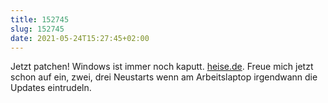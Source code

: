 ```yaml
---
title: 152745
slug: 152745
date: 2021-05-24T15:27:45+02:00
---
```


Jetzt patchen! Windows ist immer noch kaputt. [heise.de](https://www.heise.de/news/Jetzt-patchen-Kritische-Windows-Luecke-betrifft-mehr-Systeme-als-gedacht-6052749.html). Freue mich jetzt schon auf ein, zwei, drei Neustarts wenn am Arbeitslaptop irgendwann die Updates eintrudeln.
